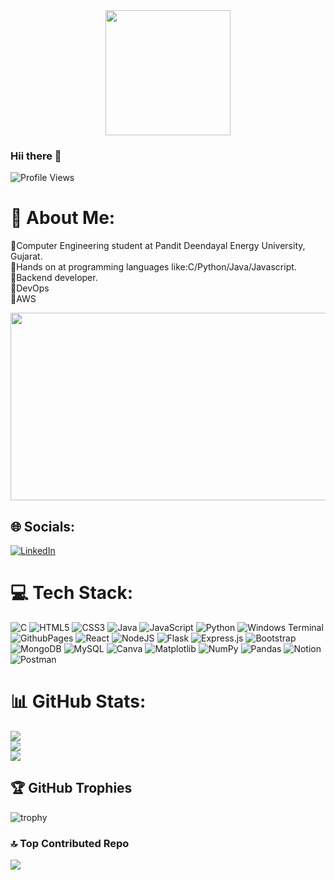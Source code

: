 <div id="header" align="center">
  <img src="https://media0.giphy.com/media/gjrYDwbjnK8x36xZIO/giphy.gif?cid=ecf05e47ysjqw498k91ti8ogxrm3i2dmoxd7ackn6zi0dqpl&ep=v1_gifs_related&rid=giphy.gif&ct=s" width="200"/>
</div>

### Hii there 👋
![Profile Views](https://komarev.com/ghpvc/?username=DevMehta22&label=Profile+Views)

# 💫 About Me:
📌Computer Engineering student at Pandit Deendayal Energy University, Gujarat.<br>📌Hands on at programming languages like:C/Python/Java/Javascript.<br>📌Backend developer.<br>📌DevOps <br>📌AWS

<div align="center">
  <img src="https://media3.giphy.com/media/wLNuW1tCKRiPmDV5Y4/giphy.gif?cid=ecf05e4760uewmfjecd13ttt0g8xuf1ipadlc6c7yt37w6jf&ep=v1_gifs_related&rid=giphy.gif&ct=g" width="600" height="300"/>
</div>

## 🌐 Socials:
[![LinkedIn](https://img.shields.io/badge/LinkedIn-%230077B5.svg?logo=linkedin&logoColor=white)](https://linkedin.com/in/dev-mehta-061b36248) 

# 💻 Tech Stack:
![C](https://img.shields.io/badge/c-%2300599C.svg?style=for-the-badge&logo=c&logoColor=white) ![HTML5](https://img.shields.io/badge/html5-%23E34F26.svg?style=for-the-badge&logo=html5&logoColor=white) ![CSS3](https://img.shields.io/badge/css3-%231572B6.svg?style=for-the-badge&logo=css3&logoColor=white) ![Java](https://img.shields.io/badge/java-%23ED8B00.svg?style=for-the-badge&logo=openjdk&logoColor=white) ![JavaScript](https://img.shields.io/badge/javascript-%23323330.svg?style=for-the-badge&logo=javascript&logoColor=%23F7DF1E) ![Python](https://img.shields.io/badge/python-3670A0?style=for-the-badge&logo=python&logoColor=ffdd54) ![Windows Terminal](https://img.shields.io/badge/Windows%20Terminal-%234D4D4D.svg?style=for-the-badge&logo=windows-terminal&logoColor=white) ![GithubPages](https://img.shields.io/badge/github%20pages-121013?style=for-the-badge&logo=github&logoColor=white) ![React](https://img.shields.io/badge/react-%2320232a.svg?style=for-the-badge&logo=react&logoColor=%2361DAFB) ![NodeJS](https://img.shields.io/badge/node.js-6DA55F?style=for-the-badge&logo=node.js&logoColor=white) ![Flask](https://img.shields.io/badge/flask-%23000.svg?style=for-the-badge&logo=flask&logoColor=white) ![Express.js](https://img.shields.io/badge/express.js-%23404d59.svg?style=for-the-badge&logo=express&logoColor=%2361DAFB) ![Bootstrap](https://img.shields.io/badge/bootstrap-%238511FA.svg?style=for-the-badge&logo=bootstrap&logoColor=white) ![MongoDB](https://img.shields.io/badge/MongoDB-%234ea94b.svg?style=for-the-badge&logo=mongodb&logoColor=white) ![MySQL](https://img.shields.io/badge/mysql-%2300000f.svg?style=for-the-badge&logo=mysql&logoColor=white) ![Canva](https://img.shields.io/badge/Canva-%2300C4CC.svg?style=for-the-badge&logo=Canva&logoColor=white) ![Matplotlib](https://img.shields.io/badge/Matplotlib-%23ffffff.svg?style=for-the-badge&logo=Matplotlib&logoColor=black) ![NumPy](https://img.shields.io/badge/numpy-%23013243.svg?style=for-the-badge&logo=numpy&logoColor=white) ![Pandas](https://img.shields.io/badge/pandas-%23150458.svg?style=for-the-badge&logo=pandas&logoColor=white) ![Notion](https://img.shields.io/badge/Notion-%23000000.svg?style=for-the-badge&logo=notion&logoColor=white) ![Postman](https://img.shields.io/badge/Postman-FF6C37?style=for-the-badge&logo=postman&logoColor=white)
# 📊 GitHub Stats:
![](https://github-readme-stats.vercel.app/api?username=DevMehta22&theme=merko&hide_border=false&include_all_commits=false&count_private=false)<br/>
![](https://github-readme-streak-stats.herokuapp.com/?user=DevMehta22&theme=merko&hide_border=false)<br/>
![](https://github-readme-stats.vercel.app/api/top-langs/?username=DevMehta22&theme=merko&hide_border=false&include_all_commits=false&count_private=false&layout=pie)

## 🏆 GitHub Trophies
![trophy](https://github-profile-trophy.vercel.app/?username=DevMehta22&theme=radical&no-frame=false&no-bg=true&margin-w=4)

### 🔝 Top Contributed Repo
![](https://github-contributor-stats.vercel.app/api?username=DevMehta22&limit=5&theme=tokyonight&combine_all_yearly_contributions=true)

<!-- Proudly created with GPRM ( https://gprm.itsvg.in ) -->
